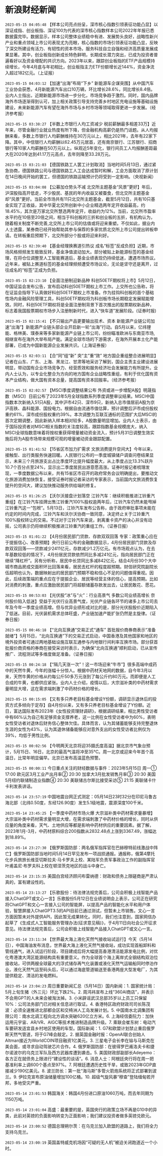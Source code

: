 # 新浪财经新闻
`2023-05-15 04:05:48` 【样本公司亮点纷呈，深市核心指数引领表征功能凸显】以深证成指、创业板指、深证100为代表的深市核心指数样本公司2022年年报已悉数披露完毕。数据显示，样本公司整体业绩稳中有进、发展势头良好，战略性新兴产业和重点领域上市公司表现尤为亮眼，核心指数的市场引领表征功能凸显，反映了深交所建设有活力、有韧性的资本市场，服务科技自立自强和经济高质量发展成果显著。其中，创业板指创新成长特色鲜明，长期成长潜力突出，已成为投资者普遍看好以及资金增配的共识方向。2023年以来，跟踪创业板指的ETF产品规模持续增长，今年4月底与年初相比，创业板指主力ETF份额增长近144%，资金净流入超过182亿元。（上证报）

`2023-05-15 04:03:12` 【加速“出海”布局“下乡” 新能源车企谋突围】从中国汽车工业协会获悉，4月新能源汽车出口10万辆，环比增长28.6%，同比增长8.4倍。业内人士指出，近期新能源市场进一步分化，市场竞争趋于激烈。同时，国内品牌海外市场逐渐得到认可，加上相关政策引导支持完善乡村地区充电设施等基础设施建设，未来新能源汽车有望在海外市场与乡村市场等领域取得更进一步发展。（经济参考报）

`2023-05-15 03:38:27` 【半数上市银行人均工资减少 税前薪酬最多相差33万】近年来，尽管金融行业就业热度有所下降，但金融机构高薪仍是热门话题。从人均报酬来看，多数上市银行人均薪酬维持在30万元以上，相比2021年，去年有22家下降。其中，中信银行人均薪酬以62.45万元居首，还有南京银行、江苏银行、招商银行等10家人均薪酬在50万元以上。纵观近5年变化，银行间员工人均报酬差距最大在2020年达到41.17万元高点，去年则降至33.28万元。

`2023-05-15 03:21:03` 【德国铁路工人罢工计划取消】当地时间5月13日，通过紧急协商，德国铁路公司与德国铁路工人工会达成暂时和解，工会方面取消了原计划在14日晚间开始的罢工，但德国的铁路运输预计仍将受到一定影响。（央视新闻）

`2023-05-15 03:04:08` 【公募加仓势头不减 北交所主题基金“风景”更好】年后，沪深股指高开低走，不少股民、基民的年内收益又被蚕食，但北交所主题基金却“风景”更好。当前全市场共有11只北交所主题基金，截至5月12日，共有10只基金实现了正收益，其中华夏北交所创新中小企业精选两年定开收益最高，约18.45%，其次是万家北交所慧选两年定开，收益约为12%。当前，北交所市盈率水平约在10倍至20倍之间，相当于科创板的三折和创业板的五折，有机构认为，随着相关制度不断完善,北交所上市公司的估值或将迎来重塑。不仅如此，据业内人士透露，某券商已经开始帮助其参与保荐的多家优质北交所上市公司提出转板申请。在转板重启预期下，北交所部分个股或将迎来利好。

`2023-05-15 02:39:40` 【基金经理换赛道引热议 成名“标签”反成负担】近期，市场风格频频发生极致反转，基金净值波动加大。部分被贴上新能源标签的基金经理，在将仓位调整至人工智能赛道后，基金业绩表现仍持续低迷，遭遇市场热议。近年来，被贴上赛道标签的基金经理频频遭受市场议论，无论是坚守还是离开，过往成名的“标签”正成为负担。

`2023-05-15 02:23:10` 【全面注册制迎新品种 科创50ETF期权将上市】5月12日，中国证监会发布公告，宣布启动科创50ETF期权上市工作。上交所也公告称，将在证监会指导下认真做好科创50ETF期权上市准备。作为挂钩科创板的首个基础性场内金融风险管理工具，科创50ETF期权将为科创板市场长期稳定发展赋能增效。同时，科创50ETF期权将是全面注册制背景下首次推出的股票期权新品种，标志着我国股票期权市场步入注册制新时代，进入“快车道”发展阶段。(证券时报)

`2023-05-15 02:15:41` 【不只输出产品更要输出技术、资本 新能源产业链公司加速“出海”】新能源产业链头部企业开启新一轮“出海”行动。自5月以来，亿纬锂能、格林美、璞泰来等多家新能源产业链上市公司，纷纷瞄准欧洲与东南亚市场,相继宣布在海外大举布局产能。满足全球市场的下游需求，在海外开展本土化产能部署，已成为中国新能源企业发展共识。（上海证券报）

`2023-05-15 02:03:11` 【合“同”组“新” 突“主”重“效” 地方国企重组整合进展明显】记者在山东、广东、上海、黑龙江、甘肃等地采访了解到，国企主责主业建设进展明显，带动国有企业市场竞争力、经营质效和服务经济社会发展能力有所提升。业内人士认为，以专业化整合为方向的地方国有企业战略性重组，有利于优化国有资本产业结构，做大国有资本总量，提高国有资本回报率。（经济参考报）

`2023-05-15 02:02:57` 【MSCI季度调整结果公布 外资或进一步增配A股】明晟指数（MSCI）日前公布了2023年5月全球指数系列季度调整审议结果。MSCI中国指数本次新纳入51只A股，其中沪市42只、深市9只，新纳入总市值居前A股为京沪高铁、晶科能源、国投电力。根据自由流通市值估算，预计调整后沪市成份股权重约61%，深市成份股权重约39%。本次调整为互联互通标的范围扩大后MSCI的首次定期调整，因此新纳入样本相对较多，A股数量明显增加。业内人士表示，由于国际投资者对MSCI相关指数的关注度较高，跟踪指数基金规模庞大，纳入MSCI全球指数意味着将按权重获得增量被动资金流入，预计5月31日调整生效实施后将为A股市场带来规模可观的增量被动资金跟踪配置。

`2023-05-15 01:41:52` 【15省区市加力扩需求 文旅消费提升空间大】今年以来，接触型、出行类服务快速回暖。人民银行公布的一季度城镇储户调查问卷结果显示，未来三个月旅游支出占比季度环比提升幅度最大，从上季度占比13.3%跃升10.7个百分点至24%，显示出二季度居民出游意愿高涨。证券时报记者梳理发现，一季度数据公布以来，共有15省区市召开的政府常务会议明确提出，要推动文化旅游消费加快恢复。接受证券时报记者采访的专家表示，当前国内文旅消费恢复提升的空间大，建议加快推动服务供给端的修复。

`2023-05-15 01:26:25` 【沃尔沃接盘计划落空 江铃汽车：继续积极推进江铃重汽重组】在江铃汽车挂牌出售江铃重汽100%股权逾两年后，江铃汽车仍然未能甩掉江铃重汽这一“包袱”。5月13日，江铃汽车发布公告称，由于政府审批事项未能在约定的时间内完成，江铃汽车和沃尔沃协商一致同意，决定终止关于江铃重汽100%股权转让的交易。不过对于江铃汽车来说，剥离重卡资产的决心并没有动摇，公司表示仍将继续积极推进江铃重汽的重组工作。（证券日报）

`2023-05-15 01:01:22` 【4月份居民部门贷款、存款双双回落 专家：政策重心应在于提振信心、改善预期】央行日前公布的金融数据显示，4月份居民部门贷款及存款双双回落——贷款减少2411亿元，存款减少1.2万亿元。有市场观点认为，在去年基数较低的情况下，4月份居民贷款依然同比多减241亿元，指向居民部门正在继续“降杠杆”。另有分析称，居民中长贷同比多减842亿元，结合4月份30个大中城市商品房成交面积环比回落来看，居民去杠杆的程度超预期。财信研究院副院长伍超明也认为，数据映射出的居民部门预期不稳和信心不足的问题值得重视。因此，后续政策端的重点应在于提振企业、居民等经营主体的信心，提高预期。比如对消费的刺激，重点应激励居民部门将超额储蓄存款发出去，让居民敢花、愿花。

`2023-05-15 00:53:03` 【光伏股“冰”与“火”：行业高景气 多数公司业绩高增长 奈何股价陷入低迷】受益于光伏行业高景气度，光伏产业链各环节的诸多上市公司去年及今年一季度业绩高增。但与优异业绩形成对比的是，部分光伏股股价近期陷入了低迷。目前，光伏装机需求总体旺盛，产业链加速产能扩张仍然是主旋律。（证券日报）

`2023-05-15 00:46:18` 【“北向互换通”交易正式“通车” 首批报价商券商表示“准备就绪”】5月15日，“北向互换通”下的交易正式启动，中国香港及其他国家和地区的境外投资者可通过两地基础设施互联互通参与内地银行间利率互换市场。部分获首批报价商资格的券商在接受采访时表示，为确保“北向互换通”顺利启动，已从宣传推广、流程测试等多维度做足准备。（证券日报）

`2023-05-15 00:24:18` 【“隔几天涨一次”！这一市场迎来“牛市”】很多高端中成药中的天然牛黄，今年的涨幅十分惊人。根据中药材天地网的数据，自今年3月以来，天然牛黄的价格从约每公斤50多万元涨到了每公斤约80万元。而即便是人工合成的牛黄，也都供应紧张。业内人士介绍，疫情以后，大宗滋补类的中药材需求量明显大增，这在需求端刺激了中药材价格的增长。

`2023-05-15 00:15:05` 【又有多只养老目标基金增设Y份额，调研显示退休后的投资方式多倾向于定存】自4月份以来，又有多只养老目标基金增设了Y份额。近日，富达国际发布2023年《女性投资理财调研》，根据调研结果，相比男性受访者中有66%认为自己有足够资金支撑养老，这一比例在女性受访者中为60%，表明女性受访者对退休后财务信心整体欠佳。具体而言，认为其储蓄能够支持完整退休生涯的女性为43%，认为其退休储备能够应对意外支出的女性受访者比例仅为39%，均低于男性比例。

`2023-05-15 00:02:56` 【今明两天北京将迎35摄氏度高温】据北京市气象台预计，5月15日、16日，北京的最高气温将冲至35℃。周一北京或迎来今年首个高温日，比常年明显偏早。北京已发布高温蓝色预警。

`2023-05-15 00:00:11` 今日重点关注的财经数据与事件：2023年5月15日 周一① 17:00 欧元区3月工业产出月率② 20:30 加拿大3月批发销售月率③ 20:30 美国5月纽约联储制造业指数④ 20:30 美联储古尔斯比接受采访⑤ 21:15 美联储卡什卡利发表讲话。

`2023-05-14 23:57:19` 中国地震台网正式测定：05月14日23时32分在印尼马鲁古海北部（北纬0.50度，东经126.90度）发生5.1级地震，震源深度100千米。

`2023-05-14 23:45:25` 【一季度中药材市场火爆 大宗滋补类中药材需求量暴增】大宗滋补类中药材需求量明显大增，在需求端刺激了中药材价格的增长，同时从供应量的角度来看，天气、土地供应等都是影响中药材供应的重要因素。据了解，2023年1月-3月，中药材原料综合200指数从2832.48点上涨到3367.49，涨幅达到18.89%。

`2023-05-14 23:27:30` 【俄罗斯国防部：两名俄军指挥官在巴赫穆特前线激战中阵亡】俄罗斯国防部当地时间5月14日罕见发布一项战损通报。通报称，俄第4摩托化步兵旅旅长维亚切斯拉夫·马卡罗夫上校、某陆军负责军事政治工作的副指挥官叶甫盖尼·布罗夫科上校在顿涅茨克地区的战斗中身亡。

`2023-05-14 23:15:35` 美国白宫经济顾问布雷纳德：财政和债务上限磋商是严肃认真的，富有建设性的。

`2023-05-14 23:13:27` 【乐歌股份：待法律法规完善后，公司会积极上线智能产品接入ChatGPT或文心一言】乐歌股份5月12日在业绩说明会上表示，公司正在研究将ChatGPT和文心一言接入公司的智能屏，以提高产品的智能化水平和用户体验，智慧屏接入ChatGPT3.5的API目前已通过测试，但暂未上市销售。文心一言方面因暂未对外提供API，因此暂无成果转化。同时，我们也注意到，国家网信办起草了《生成式人工智能服务管理办法(征求意见稿)》，于4月11日向社会公开征求意见。待法律法规完善后，公司会积极上线智能产品接入ChatGPT或文心一言。

`2023-05-14 23:11:34` 【世界最大海上液化天然气接收站试运行】今天（5月14日），中国海油发布消息，世界最大海上液化天然气接收站，成功实现首船卸料和管线通气，进入试运行阶段，项目建成后将大幅提高香港清洁能源发电比例，对优化粤港澳大湾区能源结构具有重要意义。作为全球首个海上离岸式全钢结构双泊位接收站，可供两艘全球最大的浮式储存再气化装置或液化天然气运输船同时停泊作业。液化天然气运至码头后，可以通过海底管道输送至香港两座大型发电厂，为其提供稳定、清洁的发电燃料。

`2023-05-14 23:04:23` 周日重要新闻汇总（5月14日）国内新闻：1. 国家统计局：5月上旬生猪（外三元）环比下跌2%。2. 周鸿祎宣布上线“360AI商店”，并表示不会用GPT的人未来会被淘汰掉。3. 小米辟谣武汉总部35岁以上员工只保留10%：公司法务部门已对相关信息进行取证。4. 香港特区政府财政司司长陈茂波：必须全速推进北部都会区和交椅洲人工岛发展计划。5. 中国南水北调集团有限公司：南水北调工程向北方调水突破620亿立方米。6. 上海经信委阮力：加快运用元宇宙、AR/VR、AIGC等技术推进制造品牌升级。7. 乘联会崔东树：电动汽车要研发适宜县乡村地区使用的车型。国际新闻：1. G7和欧盟计划禁止重启俄罗斯天然气管道，将于G7峰会敲定。2. 据英国金融时报：OpenAI联合创始人Altman接近为WorldCOIN项目融资1亿美元。3. 三星电子会长李在镕与马斯克在美会面，或寻求自动驾驶芯片合作。4. 俄罗斯国防部：在彼得罗巴甫洛夫卡和捷尔诺波尔的乌克兰军队及西方武器库遭到袭击。5. 美国财政部副部长Adeyemo：各方正在就债务上限进行“建设性的谈话”。6. 消息人士：阿根廷央行将在周一把基准利率上调600个基点至97%。7. 阿根廷遭遇历史性干旱，或致2023年GDP直接减少190亿美元。8. 波兰防长：第一批“海马斯”多管火箭炮系统将正式部署到波兰。9. 伊拉克宣布原油储量增加100亿桶。10. 超级气旋风暴“穆查”登陆缅甸若开邦，多地受灾严重。

`2023-05-14 23:01:53` 韩国海关：韩国4月份进口原油1060万吨，而去年同期为1150万吨。

`2023-05-14 23:01:04` 高盛：最重要的是，英国央行的政策立场不再是G10中的异类，此前对英镑的负面影响转变为正面影响；我们建议投资者做多英镑兑欧元。

`2023-05-14 23:00:52` 德国总理朔尔茨：在乌克兰加入欧盟的道路上，我们将全力支持乌克兰。

`2023-05-14 23:00:19` 英国盖特威克机场因“可疑的无人机”被迫关闭跑道近一个小时。

